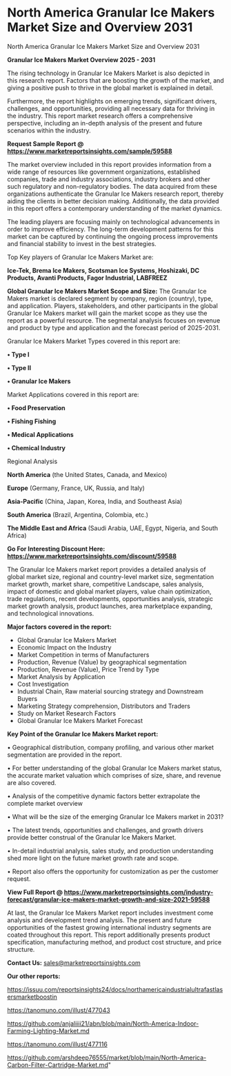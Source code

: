 # North America Granular Ice Makers Market Size and Overview 2031
North America Granular Ice Makers Market Size and Overview 2031

<Strong> Granular Ice Makers Market Overview 2025 - 2031</strong>

The rising technology in Granular Ice Makers Market is also depicted in this research report. Factors that are boosting the growth of the market, and giving a positive push to thrive in the global market is explained in detail.

Furthermore, the report highlights on emerging trends, significant drivers, challenges, and opportunities, providing all necessary data for thriving in the industry. This report market research offers a comprehensive perspective, including an in-depth analysis of the present and future scenarios within the industry.

<strong>Request Sample Report @ <a href=https://www.marketreportsinsights.com/sample/59588>https://www.marketreportsinsights.com/sample/59588</a></strong>

The market overview included in this report provides information from a wide range of resources like government organizations, established companies, trade and industry associations, industry brokers and other such regulatory and non-regulatory bodies. The data acquired from these organizations authenticate the Granular Ice Makers research report, thereby aiding the clients in better decision making. Additionally, the data provided in this report offers a contemporary understanding of the market dynamics.

The leading players are focusing mainly on technological advancements in order to improve efficiency. The long-term development patterns for this market can be captured by continuing the ongoing process improvements and financial stability to invest in the best strategies.

Top Key players of Granular Ice Makers Market are:

<strong>Ice-Tek, Brema Ice Makers, Scotsman Ice Systems, Hoshizaki, DC Products, Avanti Products, Fagor Industrial, LABFREEZ</strong>

<strong><b>Global Granular Ice Makers Market Scope and Size:</b></strong>
The Granular Ice Makers market is declared segment by company, region (country), type, and application. Players, stakeholders, and other participants in the global Granular Ice Makers market will gain the market scope as they use the report as a powerful resource. The segmental analysis focuses on revenue and product by type and application and the forecast period of 2025-2031.

Granular Ice Makers Market Types covered in this report are:

<strong>• Type I

• Type II

• Granular Ice Makers</strong>

Market Applications covered in this report are:

<strong>• Food Preservation

• Fishing Fishing

• Medical Applications

• Chemical Industry</strong> 

Regional Analysis

<strong>North America</strong> (the United States, Canada, and Mexico)

<strong>Europe</strong> (Germany, France, UK, Russia, and Italy)

<strong>Asia-Pacific</strong> (China, Japan, Korea, India, and Southeast Asia)

<strong>South America</strong> (Brazil, Argentina, Colombia, etc.)

<strong>The Middle East and Africa</strong> (Saudi Arabia, UAE, Egypt, Nigeria, and South Africa)

<strong>Go For Interesting Discount Here: <a href=https://www.marketreportsinsights.com/discount/59588>https://www.marketreportsinsights.com/discount/59588</a></strong>

The Granular Ice Makers market report provides a detailed analysis of global market size, regional and country-level market size, segmentation market growth, market share, competitive Landscape, sales analysis, impact of domestic and global market players, value chain optimization, trade regulations, recent developments, opportunities analysis, strategic market growth analysis, product launches, area marketplace expanding, and technological innovations.

<strong><b>Major factors covered in the report:</b></strong>
<ul>
  <li>Global Granular Ice Makers Market </li>
  <li>Economic Impact on the Industry</li>
  <li>Market Competition in terms of Manufacturers</li>
  <li>Production, Revenue (Value) by geographical segmentation</li>
  <li>Production, Revenue (Value), Price Trend by Type</li>
  <li>Market Analysis by Application</li>
  <li>Cost Investigation</li>
  <li>Industrial Chain, Raw material sourcing strategy and Downstream Buyers</li>
  <li>Marketing Strategy comprehension, Distributors and Traders</li>
  <li>Study on Market Research Factors</li>
  <li>Global Granular Ice Makers Market Forecast</li>
</ul>

<strong><b>Key Point of the Granular Ice Makers Market report:</b></strong>

• Geographical distribution, company profiling, and various other market segmentation are provided in the report.

• For better understanding of the global Granular Ice Makers market status, the accurate market valuation which comprises of size, share, and revenue are also covered.

• Analysis of the competitive dynamic factors better extrapolate the complete market overview

• What will be the size of the emerging Granular Ice Makers market in 2031?

• The latest trends, opportunities and challenges, and growth drivers provide better construal of the Granular Ice Makers Market.

• In-detail industrial analysis, sales study, and production understanding shed more light on the future market growth rate and scope.

• Report also offers the opportunity for customization as per the customer request.

<strong><b>View Full Report @ <a href=https://www.marketreportsinsights.com/industry-forecast/granular-ice-makers-market-growth-and-size-2021-59588>https://www.marketreportsinsights.com/industry-forecast/granular-ice-makers-market-growth-and-size-2021-59588</a></b></strong>


At last, the Granular Ice Makers Market report includes investment come analysis and development trend analysis. The present and future opportunities of the fastest growing international industry segments are coated throughout this report. This report additionally presents product specification, manufacturing method, and product cost structure, and price structure.

<strong>Contact Us:</strong>
sales@marketreportsinsights.com

<strong>Our other reports:</strong>

<a href=https://issuu.com/reportsinsights24/docs/northamericaindustrialultrafastlasersmarketboostin>https://issuu.com/reportsinsights24/docs/northamericaindustrialultrafastlasersmarketboostin</a>

<a href=https://tanomuno.com/illust/477043>https://tanomuno.com/illust/477043</a>

<a href=https://github.com/anjaliiii21/abn/blob/main/North-America-Indoor-Farming-Lighting-Market.md>https://github.com/anjaliiii21/abn/blob/main/North-America-Indoor-Farming-Lighting-Market.md</a>

<a href=https://tanomuno.com/illust/477116>https://tanomuno.com/illust/477116</a>

<a href=https://github.com/arshdeep76555/market/blob/main/North-America-Carbon-Filter-Cartridge-Market.md>https://github.com/arshdeep76555/market/blob/main/North-America-Carbon-Filter-Cartridge-Market.md</a>"
